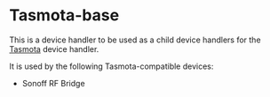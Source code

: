 # Tasmota-base
This is a device handler to be used as a child device handlers for the [Tasmota](https://github.com/BrettSheleski/SmartThingsPublic/tree/master/devicetypes/brettsheleski/tasmota.src) device handler.

It is used by the following Tasmota-compatible devices:
 - Sonoff RF Bridge